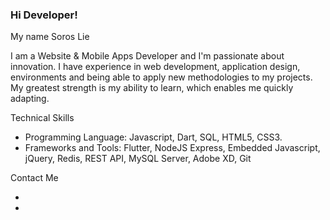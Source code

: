 ### Hi Developer! 
My name Soros Lie

I am a Website & Mobile Apps Developer and I'm passionate about innovation. I have experience in web development, application design, environments and being able to apply new methodologies to my projects. 
My greatest strength is my ability to learn, which enables me quickly adapting.

Technical Skills
- Programming Language: Javascript, Dart, SQL, HTML5, CSS3.
- Frameworks and Tools: Flutter, NodeJS Express, Embedded Javascript, jQuery, Redis, REST API, MySQL Server, Adobe XD, Git

Contact Me
- [Linkedin]: https://www.linkedin.com/in/soros-lie/
- [Instagram]: https://www.instagram.com/liesoros/

<!--
**soroslie/soroslie** is a ✨ _special_ ✨ repository because its `README.md` (this file) appears on your GitHub profile.

Here are some ideas to get you started:

- 🔭 I’m currently working on ...
- 🌱 I’m currently learning ...
- 👯 I’m looking to collaborate on ...
- 🤔 I’m looking for help with ...
- 💬 Ask me about ...
- 📫 How to reach me: ...
- 😄 Pronouns: ...
- ⚡ Fun fact: ...
-->
